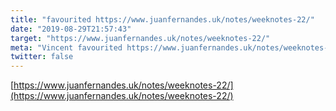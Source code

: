 ```yaml
---
title: "favourited https://www.juanfernandes.uk/notes/weeknotes-22/"
date: "2019-08-29T21:57:43"
target: "https://www.juanfernandes.uk/notes/weeknotes-22/"
meta: "Vincent favourited https://www.juanfernandes.uk/notes/weeknotes-22/"
twitter: false
---
```

[https://www.juanfernandes.uk/notes/weeknotes-22/](https://www.juanfernandes.uk/notes/weeknotes-22/)
